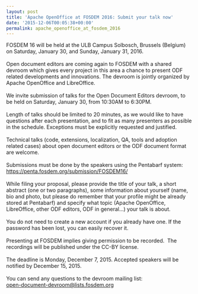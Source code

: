 ```yaml
---
layout: post
title: 'Apache OpenOffice at FOSDEM 2016: Submit your talk now'
date: '2015-12-06T00:05:38+00:00'
permalink: apache_openoffice_at_fosdem_2016
---
```

FOSDEM 16 will be held at the ULB Campus Solbosch, Brussels (Belgium) on Saturday, January 30, and Sunday, January 31, 2016.<br /><br />Open document editors are coming again to FOSDEM with a shared devroom which gives every project in this area a chance to present ODF related developments and innovations. The devroom is jointly organized by Apache OpenOffice and LibreOffice.<br /><br />We invite submission of talks for the Open Document Editors devroom, to be held on Saturday, January 30, from 10:30AM to 6:30PM.<br /><br />Length of talks should be limited to 20 minutes, as we would like to have questions after each presentation, and to fit as many presenters as possible in the schedule. Exceptions must be explicitly requested and justified.<br /><br />Technical talks (code, extensions, localization, QA, tools and adoption related cases) about open document editors or the ODF document format are welcome.<br /><br />Submissions must be done by the speakers using the Pentabarf system:<br /><a href="https://penta.fosdem.org/submission/FOSDEM16/">https://penta.fosdem.org/submission/FOSDEM16/</a><br /><br />While filing your proposal, please provide the title of your talk, a short abstract (one or two paragraphs), some information about yourself (name, bio and photo, but please do remember that your profile might be already stored at Pentabarf) and specify what topic (Apache OpenOffice, LibreOffice, other ODF editors, ODF in general...) your talk is about.<br /><br />You do not need to create a new account if you already have one. If the password has been lost, you can easily recover it.<br /><br />Presenting at FOSDEM implies giving permission to be recorded.&nbsp; The recordings will be published under the CC-BY license.<br /><br />The deadline is Monday, December 7, 2015. Accepted speakers will be notified by December 15, 2015.<br /><br />You can send any questions to the devroom mailing list:<br />open-document-devroom@lists.fosdem.org<br /><br />
